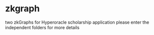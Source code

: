 # zkgraph

two zkGraphs for Hyperoracle scholarship application
please enter the independent folders for more details
